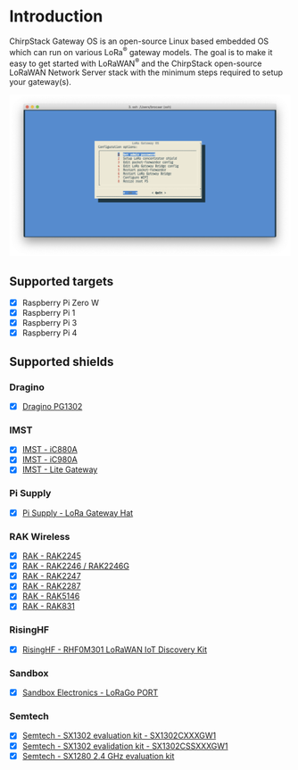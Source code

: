 # Introduction

ChirpStack Gateway OS is an open-source Linux based embedded OS which can run on
various LoRa<sup>&reg;</sup> gateway models. The goal is to make it easy to get started with
LoRaWAN<sup>&reg;</sup> and the ChirpStack open-source LoRaWAN Network Server stack with the minimum steps required to setup
your gateway(s).

![gateway-config](gateway-config.png)

## Supported targets

* [x] Raspberry Pi Zero W
* [x] Raspberry Pi 1
* [x] Raspberry Pi 3
* [x] Raspberry Pi 4

## Supported shields

### Dragino

* [x] [Dragino PG1302](https://www.dragino.com/products/lora/item/223-pg1302.html)

### IMST

* [x] [IMST - iC880A](https://wireless-solutions.de/products/long-range-radio/ic880a.html)
* [x] [IMST - iC980A](http://www.imst.com/)
* [x] [IMST - Lite Gateway](https://wireless-solutions.de/products/long-range-radio/lora-lite-gateway.html)

### Pi Supply

* [x] [Pi Supply - LoRa Gateway Hat](https://uk.pi-supply.com/products/iot-lora-gateway-hat-for-raspberry-pi)

### RAK Wireless

* [x] [RAK - RAK2245](https://store.rakwireless.com/products/rak2245-pi-hat)
* [x] [RAK - RAK2246 / RAK2246G](https://store.rakwireless.com/products/rak7246-lpwan-developer-gateway)
* [x] [RAK - RAK2247](https://store.rakwireless.com/products/rak2247-lpwan-gateway-concentrator-module)
* [x] [RAK - RAK2287](https://store.rakwireless.com/products/rak2287-lpwan-gateway-concentrator-module)
* [x] [RAK - RAK5146](https://store.rakwireless.com/products/wislink-lpwan-concentrator-rak5146)
* [x] [RAK - RAK831](https://store.rakwireless.com/products/rak831-gateway-module)

### RisingHF

* [x] [RisingHF - RHF0M301 LoRaWAN IoT Discovery Kit](http://risinghf.com/#/product-details?product_id=9&lang=en)

### Sandbox

* [x] [Sandbox Electronics - LoRaGo PORT](https://sandboxelectronics.com/?product=lorago-port-multi-channel-lorawan-gateway)

### Semtech

* [x] [Semtech - SX1302 evaluation kit - SX1302CXXXGW1](https://www.semtech.com/products/wireless-rf/lora-core/sx1302cxxxgw1)
* [x] [Semtech - SX1302 evalidation kit - SX1302CSSXXXGW1](https://www.semtech.com/products/wireless-rf/lora-core/sx1302cssxxxgw1)
* [x] [Semtech - SX1280 2.4 GHz evaluation kit](https://www.semtech.com/products/wireless-rf/lora-24ghz/sx1280zxxxxgw1)
